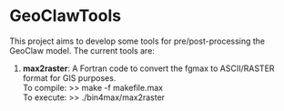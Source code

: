 # GeoClawTools
This project aims to develop some tools for pre/post-processing the GeoClaw model.
The current tools are:
1. **max2raster**: A Fortran code to convert the fgmax to ASCII/RASTER format for GIS purposes.\
To compile: >> make -f makefile.max\
To execute: >> ./bin4max/max2raster
